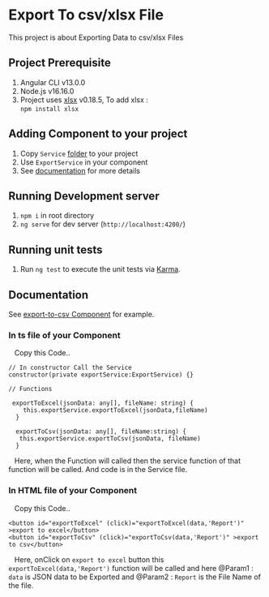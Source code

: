 # Export To csv/xlsx File

This project is about Exporting Data to csv/xlsx Files 

## Project Prerequisite

1. Angular CLI v13.0.0
2. Node.js v16.16.0
3. Project uses [xlsx](https://www.npmjs.com/package/xlsx) v0.18.5, To add xlsx : <br /> `npm install xlsx`
    

## Adding Component to your project

1. Copy `Service` [folder](https://github.com/Deep1218/reusable/tree/exportToCsv/src/app/service) to your project
2. Use `ExportService` in your component
3. See [documentation](https://github.com/Deep1218/reusable/tree/exportToCsv#documentation) for more details

## Running Development server

1. `npm i` in root directory
2. `ng serve` for dev server (`http://localhost:4200/`)

## Running unit tests

1. Run `ng test` to execute the unit tests via [Karma](https://karma-runner.github.io).

## Documentation

See [export-to-csv Component](https://github.com/Deep1218/reusable/blob/exportToCsv/src/app/export-to-csv) for example.

### In ts file of your Component
&nbsp;&nbsp; Copy this Code.. 
```
// In constructor Call the Service
constructor(private exportService:ExportService) {}

// Functions

 exportToExcel(jsonData: any[], fileName: string) {
    this.exportService.exportToExcel(jsonData,fileName)
  }
  
  exportToCsv(jsonData: any[], fileName:string) {
   this.exportService.exportToCsv(jsonData, fileName)
  }
```
&nbsp;&nbsp; Here, when the Function will called then the service function of that function will be called. And code is in the Service file.

### In HTML file of your Component

&nbsp;&nbsp; Copy this Code.. 
```
<button id="exportToExcel" (click)="exportToExcel(data,'Report')" >export to excel</button>
<button id="exportToCsv" (click)="exportToCsv(data,'Report')" >export to csv</button>

```
&nbsp;&nbsp; Here, onClick on `export to excel` button this `exportToExcel(data,'Report')` function will be called and here @Param1 : `data` is JSON data to be Exported and @Param2 : `Report` is the File Name of the file.
